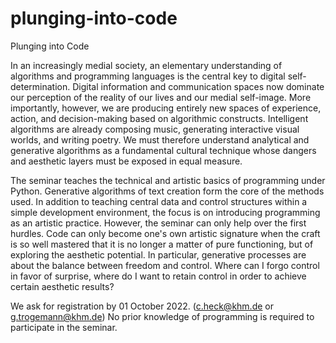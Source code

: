 # plunging-into-code
Plunging into Code

In an increasingly medial society, an elementary understanding of algorithms and programming languages is the central key to digital self-determination. Digital information and communication spaces now dominate our perception of the reality of our lives and our medial self-image. More importantly, however, we are producing entirely new spaces of experience, action, and decision-making based on algorithmic constructs. Intelligent algorithms are already composing music, generating interactive visual worlds, and writing poetry. We must therefore understand analytical and generative algorithms as a fundamental cultural technique whose dangers and aesthetic layers must be exposed in equal measure.

The seminar teaches the technical and artistic basics of programming under Python. Generative algorithms of text creation form the core of the methods used. In addition to teaching central data and control structures within a simple development environment, the focus is on introducing programming as an artistic practice. However, the seminar can only help over the first hurdles. Code can only become one's own artistic signature when the craft is so well mastered that it is no longer a matter of pure functioning, but of exploring the aesthetic potential. In particular, generative processes are about the balance between freedom and control. Where can I forgo control in favor of surprise, where do I want to retain control in order to achieve certain aesthetic results?

We ask for registration by 01 October 2022. (c.heck@khm.de or g.trogemann@khm.de) No prior knowledge of programming is required to participate in the seminar.
